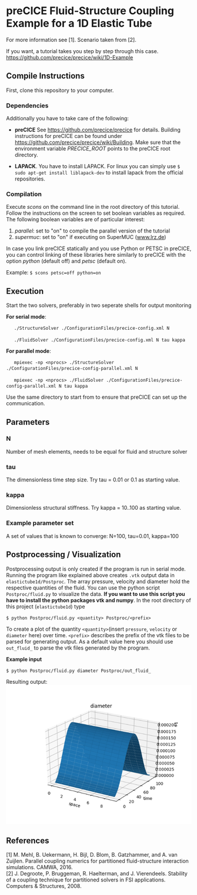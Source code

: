# preCICE Fluid-Structure Coupling Example for a 1D Elastic Tube

For more information see [1]. Scenario taken from [2].

If you want, a tutorial takes you step by step through this case.  
https://github.com/precice/precice/wiki/1D-Example

## Compile Instructions

First, clone this repository to your computer.

### Dependencies

Additionally you have to take care of the following:

* **preCICE** See https://github.com/precice/precice for details. Building instructions for preCICE can be found under https://github.com/precice/precice/wiki/Building. Make sure that the environment variable *PRECICE_ROOT* points to the preCICE root directory.

* **LAPACK**. You have to install LAPACK. For linux you can simply use ```$ sudo apt-get install liblapack-dev``` to install lapack from the official repositories.

### Compilation

Execute *scons* on the command line in the root directory of this tutorial. Follow the instructions on the screen to set boolean variables as required. The following boolean variables are of particular interest:
1) *parallel*: set to "on" to compile the parallel version of the tutorial
2) *supermuc*: set to "on" if executing on SuperMUC (www.lrz.de)

In case you link preCICE statically and you use Python or PETSC in preCICE, you can control linking of these libraries here similarly to preCICE with the option *python* (default off) and *petsc* (default on).

Example: ```$ scons petsc=off python=on```

## Execution
Start the two solvers, preferably in two seperate shells for output monitoring

   **For serial mode**:

	   ./StructureSolver ./ConfigurationFiles/precice-config.xml N

	   ./FluidSolver ./ConfigurationFiles/precice-config.xml N tau kappa

   **For parallel mode**:

	   mpiexec -np <nprocs> ./StructureSolver ./ConfigurationFiles/precice-config-parallel.xml N

	   mpiexec -np <nprocs> ./FluidSolver ./ConfigurationFiles/precice-config-parallel.xml N tau kappa

Use the same directory to start from to ensure that preCICE can set up the communication.

## Parameters

### N
Number of mesh elements, needs to be equal for fluid and structure solver

### tau
The dimensionless time step size.
Try tau = 0.01 or 0.1 as starting value.

### kappa
Dimensionless structural stiffness.
Try kappa = 10..100 as starting value.

### Example parameter set
A set of values that is known to converge: N=100, tau=0.01, kappa=100

## Postprocessing / Visualization

Postprocessing output is only created if the program is run in serial mode. Running the program like explained above creates ```.vtk``` output data in ```elastictube1d/Postproc```. The array pressure, velocity and diameter hold the respective quantities of the fluid. You can use the python script ```Postproc/fluid.py``` to visualize the data. **If you want to use this script you have to install the python packages vtk and numpy**. In the root directory of this project (```elastictube1d```) type

```
$ python Postproc/fluid.py <quantity> Postproc/<prefix>
```

To create a plot of the quantity ```<quantity>```(insert ```pressure```, ```velocity``` or ```diameter``` here) over time. ```<prefix>``` describes the prefix of the vtk files to be parsed for generating output. As a default value here you should use ```out_fluid_``` to parse the vtk files generated by the program.

**Example input**
```
$ python Postproc/fluid.py diameter Postproc/out_fluid_
```
Resulting output:  
![](docs/diameter.png)

## References

[1] M. Mehl, B. Uekermann, H. Bijl, D. Blom, B. Gatzhammer, and A. van Zuijlen.
Parallel coupling numerics for partitioned fluid-structure interaction simulations. CAMWA, 2016.  
[2] J. Degroote, P. Bruggeman, R. Haelterman, and J. Vierendeels. Stability of a coupling technique
for partitioned solvers in FSI applications. Computers & Structures, 2008.
